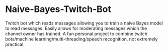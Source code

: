 # Naive-Bayes-Twitch-Bot
Twitch bot which reads messages allowing you to train a naive Bayes model to read messages.
Easily allows for moderating messages which the channel owner has trained. 
A fun personal project to combine twitch bots/machine learning/multi-threading/speech recognition, not extremely practical. 
